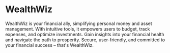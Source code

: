 # WealthWiz
WealthWiz is your financial ally, simplifying personal money and asset management. With intuitive tools, it empowers users to budget, track expenses, and optimize investments. Gain insights into your financial health and navigate the path to prosperity. Secure, user-friendly, and committed to your financial success – that's WealthWiz.
